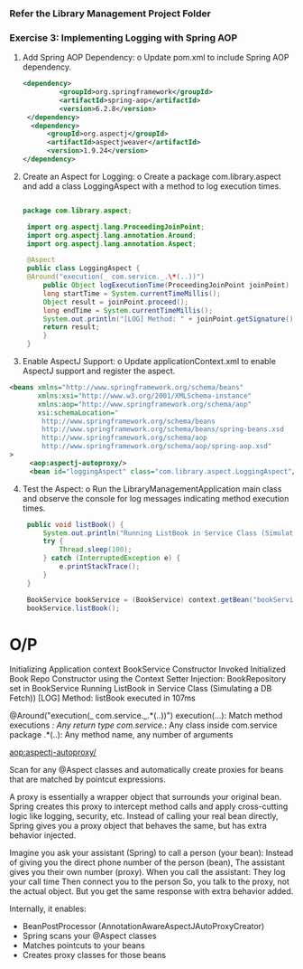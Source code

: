 ### Refer the Library Management Project Folder

### Exercise 3: Implementing Logging with Spring AOP

1. Add Spring AOP Dependency:
   o Update pom.xml to include Spring AOP dependency.

   ```xml
   <dependency>
            <groupId>org.springframework</groupId>
            <artifactId>spring-aop</artifactId>
            <version>6.2.8</version>
    </dependency>
     <dependency>
         <groupId>org.aspectj</groupId>
         <artifactId>aspectjweaver</artifactId>
         <version>1.9.24</version>
   </dependency>

   ```

2. Create an Aspect for Logging:
   o Create a package com.library.aspect and add a class LoggingAspect with a method to log execution times.

   ```java

   package com.library.aspect;

    import org.aspectj.lang.ProceedingJoinPoint;
    import org.aspectj.lang.annotation.Around;
    import org.aspectj.lang.annotation.Aspect;

    @Aspect
    public class LoggingAspect {
    @Around("execution(_ com.service._.\*(..))")
        public Object logExecutionTime(ProceedingJoinPoint joinPoint) throws Throwable {
        long startTime = System.currentTimeMillis();
        Object result = joinPoint.proceed();
        long endTime = System.currentTimeMillis();
        System.out.println("[LOG] Method: " + joinPoint.getSignature().getName() + " executed in " + (endTime - startTime) + "ms");
        return result;
        }
    }
   ```

3. Enable AspectJ Support:
   o Update applicationContext.xml to enable AspectJ support and register the aspect.

```xml
<beans xmlns="http://www.springframework.org/schema/beans"
       xmlns:xsi="http://www.w3.org/2001/XMLSchema-instance"
       xmlns:aop="http://www.springframework.org/schema/aop"
       xsi:schemaLocation="
        http://www.springframework.org/schema/beans
        http://www.springframework.org/schema/beans/spring-beans.xsd
        http://www.springframework.org/schema/aop
        http://www.springframework.org/schema/aop/spring-aop.xsd"
>
     <aop:aspectj-autoproxy/>
     <bean id="loggingAspect" class="com.library.aspect.LoggingAspect"/>

```

4. Test the Aspect:
   o Run the LibraryManagementApplication main class and observe the console for log messages indicating method execution times.

   ```java
    public void listBook() {
        System.out.println("Running ListBook in Service Class (Simulating a DB Fetch))");
        try {
            Thread.sleep(100);
        } catch (InterruptedException e) {
            e.printStackTrace();
        }
    }

    BookService bookService = (BookService) context.getBean("bookService");
    bookService.listBook();
   ```

# O/P

Initializing Application context
BookService Constructor Invoked
Initialized Book Repo Constructor using the Context
Setter Injection: BookRepository set in BookService
Running ListBook in Service Class (Simulating a DB Fetch))
[LOG] Method: listBook executed in 107ms

@Around("execution(_ com.service._.\*(..))")
execution(...): Match method executions
*: Any return type
com.service.*: Any class inside com.service package
.*(..): Any method name, any number of arguments

<aop:aspectj-autoproxy/>

Scan for any @Aspect classes and automatically create proxies for beans that are matched by pointcut expressions.

A proxy is essentially a wrapper object that surrounds your original bean.
Spring creates this proxy to intercept method calls and apply cross-cutting logic like logging, security, etc.
Instead of calling your real bean directly, Spring gives you a proxy object that behaves the same, but has extra behavior injected.

Imagine you ask your assistant (Spring) to call a person (your bean):
    Instead of giving you the direct phone number of the person (bean),
    The assistant gives you their own number (proxy).
    When you call the assistant:
    They log your call time
    Then connect you to the person
So, you talk to the proxy, not the actual object. But you get the same response with extra behavior added.

Internally, it enables:
- BeanPostProcessor (AnnotationAwareAspectJAutoProxyCreator)
- Spring scans your @Aspect classes
- Matches pointcuts to your beans
- Creates proxy classes for those beans

